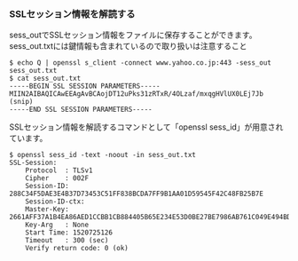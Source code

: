 ### SSLセッション情報を解読する
sess_outでSSLセッション情報をファイルに保存することができます。sess_out.txtには鍵情報も含まれているので取り扱いは注意すること
```
$ echo Q | openssl s_client -connect www.yahoo.co.jp:443 -sess_out sess_out.txt
$ cat sess_out.txt 
-----BEGIN SSL SESSION PARAMETERS-----
MIIN2AIBAQICAwEEAgAvBCAojDT12uPks31zRTxR/4OLzaf/mxqgHVlUX0LEj7Jb
(snip)
-----END SSL SESSION PARAMETERS-----
```

SSLセッション情報を解読するコマンドとして「openssl sess_id」が用意されています。
```
$ openssl sess_id -text -noout -in sess_out.txt
SSL-Session:
    Protocol  : TLSv1
    Cipher    : 002F
    Session-ID: 288C34F5DAE3E4B37D73453C51FF838BCDA7FF9B1AA01D59545F42C48FB25B7E
    Session-ID-ctx: 
    Master-Key: 2661AFF37A1B4EA86AED1CCBB1CB884405B65E234E53D0BE27BE7986AB761C049E494BD0B17F0861C70DE93CAE34971C
    Key-Arg   : None
    Start Time: 1520725126
    Timeout   : 300 (sec)
    Verify return code: 0 (ok)
```
